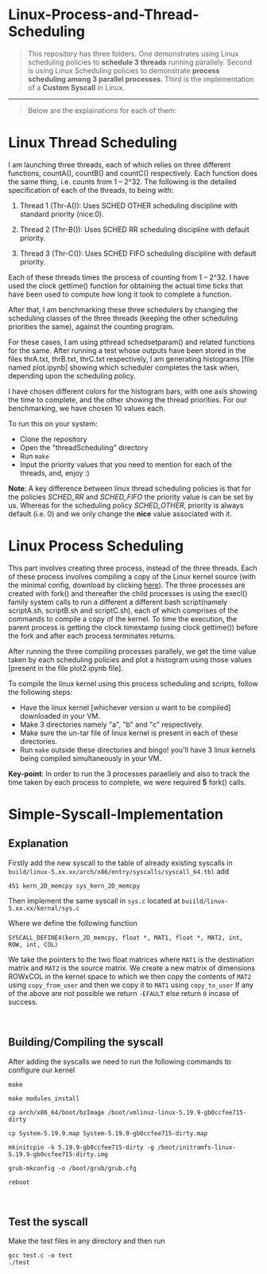 # Linux-Process-and-Thread-Scheduling
> This repository has three folders. One demonstrates using Linux scheduling policies to **schedule 3 threads** running parallely. Second is 
using Linux Scheduling policies to demonstrate **process scheduling among 3 parallel processes**. Third is the implementation of a **Custom Syscall** in Linux.

--- 
> Below are the explainations for each of them:

# Linux Thread Scheduling

I am launching three threads, each of which relies on three different
functions, countA(), countB() and countC() respectively. Each function does the same
thing, i.e. counts from 1 – 2^32. The following is the detailed specification
of each of the threads, to being with:

1. Thread 1 (Thr-A()): Uses SCHED OTHER scheduling discipline
with standard priority (nice:0).

2. Thread 2 (Thr-B()): Uses SCHED RR scheduling discipline with
default priority.

3. Thread 3 (Thr-C()): Uses SCHED FIFO scheduling discipline with
default priority.

Each of these threads times the process of counting from 1 – 2^32. I have
used the clock gettime() function for obtaining the actual time ticks that
have been used to compute how long it took to complete a function.

After that, I am benchmarking these three schedulers by changing the scheduling
classes of the three threads (keeping the other scheduling priorities the same),
against the counting program.

For these cases, I am using pthread schedsetparam() and
related functions for the same. After running a test whose outputs have been stored in the files thrA.txt, thrB.txt, thrC.txt respectively,
I am generating histograms [file named plot.ipynb] showing which scheduler completes the task when, depending upon the scheduling
policy. 

I have chosen different colors for the histogram bars, with one axis
showing the time to complete, and the other showing the thread priorities. For our benchmarking, we have chosen 10 values each. 

To run this on your system:
- Clone the repository
- Open the "threadScheduling" directory
- Run ```make```
- Input the priority values that you need to mention for each of the threads, and, enjoy :)

**Note**: A key difference between linux thread scheduling policies is that for the policies *SCHED_RR* and *SCHED_FIFO* the priority value
is can be set by us. Whereas for the scheduling policy *SCHED_OTHER*, priority is always default (i.e. 0) and we only change the **nice** value associated with it.


# Linux Process Scheduling

This part involves creating three process, instead of the three
threads. Each of these process involves compiling a copy of the Linux kernel source (with the minimal config, download by clicking [here](https://cdn.kernel.org/pub/linux/kernel/v5.x/linux-5.19.8.tar.xz)). The three processes are created with fork() and thereafter the child processes is using the execl() family system calls to run a different a different bash script(namely scriptA.sh, scriptB.sh and scriptC.sh), each
of which comprises of the commands to compile a copy of the kernel. To
time the execution, the parent process is getting the clock timestamp (using
clock gettime()) before the fork and after each process terminates returns.

After running the three compiling processes parallely, we get the time value taken by each scheduling policies and plot a histogram 
using those values [present in the file plot2.ipynb file].

To compile the linux kernel using this process scheduling and scripts, follow the following steps:

- Have the linux kernel [whichever version u want to be compiled] downloaded in your VM.
- Make 3 directories namely "a", "b" and "c" respectively.
- Make sure the un-tar file of linux kernel is present in each of these directories.
- Run `make` outside these directories and bingo! you'll have 3 linux kernels being compiled simultaneously in your VM.

**Key-point**: In order to run the 3 processes paraellely and also to track the time taken by each process to complete, we were required **5** fork() calls.

# Simple-Syscall-Implementation

## Explanation
Firstly add the new syscall to the table of already existing syscalls
in ```build/linux-5.xx.xx/arch/x86/entry/syscalls/syscall_64.tbl``` add

    451 kern_2D_memcpy sys_kern_2D_memcpy

Then implement the same syscall in `sys.c` located at `buiild/linux-5.xx.xx/kernal/sys.c`
    
Where we define the following function 

    SYSCALL_DEFINE4(kern_2D_memcpy, float *, MAT1, float *, MAT2, int, ROW, int, COL)

We take the pointers to the two float matrices where `MAT1` is the destination matrix and `MAT2` is the source matrix. 
We create a new matrix of dimensions ROWxCOL in the kernel space to which we then copy the contents of `MAT2` using `copy_from_user` and then we copy it to `MAT1` using `copy_to_user`
If any of the above are not possible we return `-EFAULT` else return `0` incase of success.

<br>

## Building/Compiling the syscall
After adding the syscalls we need to run the following commands to configure our kernel

    make

    make modules_install

    cp arch/x86_64/boot/bzImage /boot/vmlinuz-linux-5.19.9-gb0ccfee715-dirty
    
    cp System-5.19.9.map System-5.19.9-gb0ccfee715-dirty.map

    mkinitcpio -k 5.19.9-gb0ccfee715-dirty -g /boot/initramfs-linux-5.19.9-gb0ccfee715-dirty.img

    grub-mkconfig -o /boot/grub/grub.cfg

    reboot
<br>

## Test the syscall
Make the test files in any directory and then run

    gcc test.c -o test
    ./test
   



















